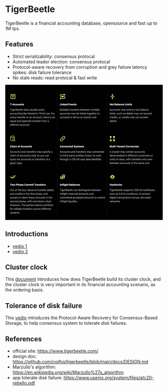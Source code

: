 # TigerBeetle

TigerBeetle is a financial accounting database, opensource and fast up to 1M tps.

## Features
- Strict serializability: consensus protocal
- Automated leader election: consensus protocal
- Protocol-aware recovery from corruption and grey failure latency spikes: disk failure tolerance
- No stale reads: read protocal & fast write

![features](features.png)

## Introductions
- [vedio 1](https://www.youtube.com/watch?v=J1OaBRTV2vs)
- [vedio 2](https://www.youtube.com/watch?v=QOC6PHFPtAM&t=324s)

## Cluster clock

This [document](https://www.tigerbeetle.com/post/three-clocks-are-better-than-one) introduces how does TigerBeetle build its cluster clock, and the cluster clock is very important in its financial accounting scenario, as the ordering basis.

## Tolerance of disk failure

This [vedio](https://www.youtube.com/watch?v=fDY6Wi0GcPs) introduces the Protocol-Aware Recovery for Consensus-Based Storage, to help consensus system to tolerate disk failures.

## References
- official site: https://www.tigerbeetle.com/
- design doc: https://github.com/coilhq/tigerbeetle/blob/main/docs/DESIGN.md
- Marzullo's algorithm: https://en.wikipedia.org/wiki/Marzullo%27s_algorithm
- app tolerate disk failure: https://www.usenix.org/system/files/atc20-rebello.pdf